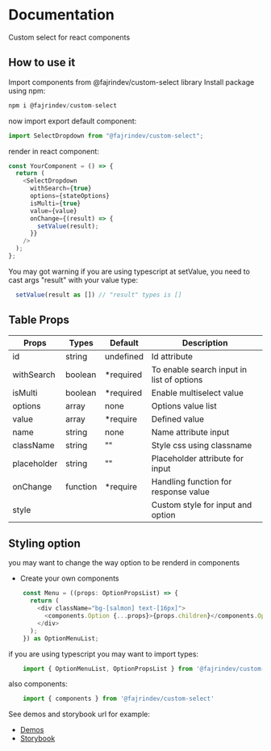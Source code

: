 # Documentation

Custom select for react components

## How to use it

Import components from @fajrindev/custom-select library
Install package using npm:

```js
npm i @fajrindev/custom-select
```

now import export default component:

```js
import SelectDropdown from "@fajrindev/custom-select";
```

render in react component:

```js
const YourComponent = () => {
  return (
    <SelectDropdown
      withSearch={true}
      options={stateOptions}
      isMulti={true}
      value={value}
      onChange={(result) => {
        setValue(result);
      }}
    />
  );
};
```

You may got warning if you are using typescript at setValue, you need to cast args "result" with your value type:

```js
  setValue(result as []) // "result" types is []
```

## Table Props

| Props | Types | Default | Description |
| ------------- | ------------- | -------- | ---------- |
| id | string | undefined | Id attribute |
| withSearch | boolean | *required | To enable search input in list of options |
| isMulti | boolean | *required | Enable multiselect value |
| options | array | none | Options value list |
| value | array | *require | Defined value |
| name | string | none | Name attribute input |
| className | string | "" | Style css using classname |
| placeholder | string | "" | Placeholder attribute for input |
| onChange | function | *require | Handling function for response value |
| style | | | Custom style for input and option |

## Styling option

you may want to change the way option to be renderd in components

- Create your own components

```js
    const Menu = ((props: OptionPropsList) => {
      return (
        <div className="bg-[salmon] text-[16px]">
          <components.Option {...props}>{props.children}</components.Option>
        </div>
      );
    }) as OptionMenuList;
```

if you are using typescript you may want to import types:

```js
    import { OptionMenuList, OptionPropsList } from '@fajrindev/custom-select'
```

also components:

```js
    import { components } from '@fajrindev/custom-select'
```

See demos and storybook url for example:

- [Demos](https://tes.com)
- [Storybook](https://master--storybook-custom-select-fajrin.netlify.app/)
